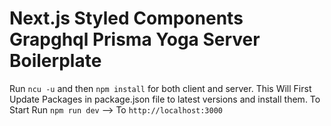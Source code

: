 # Next.js Styled Components Grapghql Prisma Yoga Server Boilerplate

Run `ncu -u` and then `npm install` for both client and server. This Will First Update Packages in package.json file to latest versions and install them.
To Start Run `npm run dev` --> To `http://localhost:3000`
